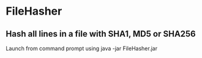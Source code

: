 # FileHasher
Hash all lines in a file with SHA1, MD5 or SHA256
-
Launch from command prompt using java -jar FileHasher.jar
